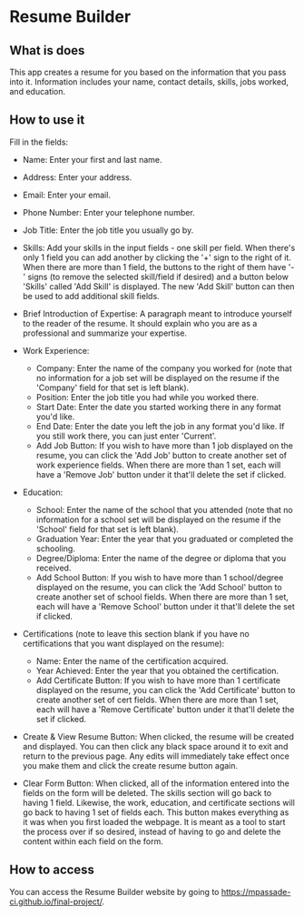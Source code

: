 # Resume Builder

## What is does

This app creates a resume for you based on the information that you pass into it. Information includes your name, contact details, skills, jobs worked, and education.

## How to use it

Fill in the fields:

* Name: Enter your first and last name.
* Address: Enter your address.
* Email: Enter your email.
* Phone Number: Enter your telephone number.
* Job Title: Enter the job title you usually go by.
* Skills: Add your skills in the input fields - one skill per field. When there's only 1 field you can add another by clicking the '+' sign to the right of it. When there are more than 1 field, the buttons to the right of them have '-' signs (to remove the selected skill/field if desired) and a button below 'Skills' called 'Add Skill' is displayed. The new 'Add Skill' button can then be used to add additional skill fields.
* Brief Introduction of Expertise: A paragraph meant to introduce yourself to the reader of the resume. It should explain who you are as a professional and summarize your expertise.
* Work Experience:
  * Company: Enter the name of the company you worked for (note that no information for a job set will be displayed on the resume if the 'Company' field for that set is left blank). 
  * Position: Enter the job title you had while you worked there.
  * Start Date: Enter the date you started working there in any format you'd like.
  * End Date: Enter the date you left the job in any format you'd like. If you still work there, you can just enter 'Current'.
  * Add Job Button: If you wish to have more than 1 job displayed on the resume, you can click the 'Add Job' button to create another set of work experience fields. When there are more than 1 set, each will have a 'Remove Job' button under it that'll delete the set if clicked.

* Education:
  * School: Enter the name of the school that you attended (note that no information for a school set will be displayed on the resume if the 'School' field for that set is left blank).
  * Graduation Year: Enter the year that you graduated or completed the schooling.
  * Degree/Diploma: Enter the name of the degree or diploma that you received.
  * Add School Button: If you wish to have more than 1 school/degree displayed on the resume, you can click the 'Add School' button to create another set of school fields. When there are more than 1 set, each will have a 'Remove School' button under it that'll delete the set if clicked.

* Certifications (note to leave this section blank if you have no certifications that you want displayed on the resume):
  * Name: Enter the name of the certification acquired.
  * Year Achieved: Enter the year that you obtained the certification.
  * Add Certificate Button: If you wish to have more than 1 certificate displayed on the resume, you can click the 'Add Certificate' button to create another set of cert fields. When there are more than 1 set, each will have a 'Remove Certificate' button under it that'll delete the set if clicked.

* Create & View Resume Button: When clicked, the resume will be created and displayed. You can then click any black space around it to exit and return to the previous page. Any edits will immediately take effect once you make them and click the create resume button again.
* Clear Form Button: When clicked, all of the information entered into the fields on the form will be deleted. The skills section will go back to having 1 field. Likewise, the work, education, and certificate sections will go back to having 1 set of fields each. This button makes everything as it was when you first loaded the webpage. It is meant as a tool to start the process over if so desired, instead of having to go and delete the content within each field on the form.


## How to access

You can access the Resume Builder website by going to https://mpassade-ci.github.io/final-project/.